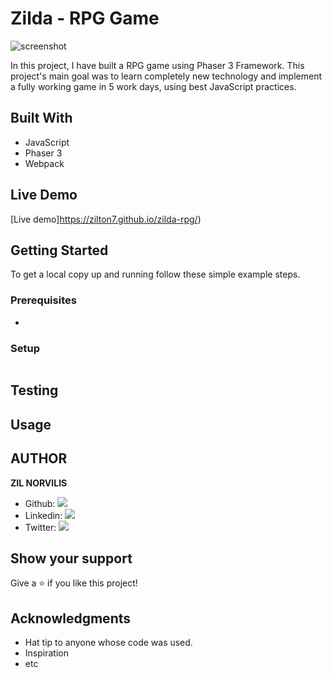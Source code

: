 # Zilda - RPG Game

![screenshot](./app_screenshot.png)

In this project, I have built a RPG game using Phaser 3 Framework. This project's main goal was to learn completely new technology and implement a fully working game in 5 work days, using best JavaScript practices.

## Built With

- JavaScript
- Phaser 3
- Webpack

## Live Demo

[Live demo]https://zilton7.github.io/zilda-rpg/)

## Getting Started

To get a local copy up and running follow these simple example steps.

### Prerequisites

- 

### Setup

```
```



## Testing

> 


## Usage


## AUTHOR

**ZIL NORVILIS**

- Github: [![](https://img.shields.io/badge/GitHub-100000?style=for-the-badge&logo=github&logoColor=white)](https://github.com/zilton7)
- Linkedin: [![](https://img.shields.io/badge/LinkedIn-0077B5?style=for-the-badge&logo=linkedin&logoColor=white)](https://www.linkedin.com/in/zil-norvilis/)
- Twitter: [![](https://img.shields.io/badge/Twitter-1DA1F2?style=for-the-badge&logo=twitter&logoColor=white)](https://twitter.com/devnor7)


## Show your support

Give a ⭐️ if you like this project!

## Acknowledgments

- Hat tip to anyone whose code was used.
- Inspiration
- etc
